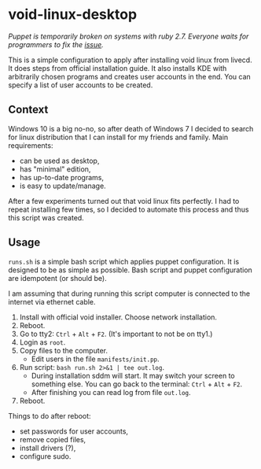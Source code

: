 # void-linux-desktop

*Puppet is temporarily broken on systems with ruby 2.7. Everyone waits for programmers to fix the [issue](https://tickets.puppetlabs.com/browse/PUP-10247).*

This is a simple configuration to apply after installing void linux from livecd. It does steps from official installation guide. It also installs KDE with arbitrarily chosen programs and creates user accounts in the end. You can specify a list of user accounts to be created.

## Context

Windows 10 is a big no-no, so after death of Windows 7 I decided to search for linux distribution that I can install for my friends and family. Main requirements:

* can be used as desktop,
* has "minimal" edition,
* has up-to-date programs,
* is easy to update/manage.

After a few experiments turned out that void linux fits perfectly. I had to repeat installing few times, so I decided to automate this process and thus this script was created.

## Usage

`runs.sh` is a simple bash script which applies puppet configuration. It is designed to be as simple as possible. Bash script and puppet configuration are idempotent (or should be).

I am assuming that during running this script computer is connected to the internet via ethernet cable.

1. Install with official void installer. Choose network installation.
2. Reboot.
3. Go to tty2: `Ctrl` + `Alt` + `F2`. (It's important to not be on tty1.)
4. Login as `root`.
5. Copy files to the computer.
    * Edit users in the file `manifests/init.pp`.
6. Run script: `bash run.sh 2>&1 | tee out.log`.
    * During installation sddm will start. It may switch your screen to something else. You can go back to the terminal: `Ctrl` + `Alt` + `F2`.
    * After finishing you can read log from file `out.log`.
7. Reboot.

Things to do after reboot:
* set passwords for user accounts,
* remove copied files,
* install drivers (?),
* configure sudo.
